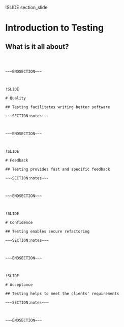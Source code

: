 !SLIDE section_slide
<h1>Introduction to Testing</h1>

<h2>What is it all about?</h2>

~~~SECTION:notes~~~



~~~ENDSECTION~~~



!SLIDE

# Quality

## Testing facilitates writing better software

~~~SECTION:notes~~~



~~~ENDSECTION~~~



!SLIDE

# Feedback

## Testing provides fast and specific feedback

~~~SECTION:notes~~~



~~~ENDSECTION~~~



!SLIDE

# Confidence

## Testing enables secure refactoring

~~~SECTION:notes~~~



~~~ENDSECTION~~~



!SLIDE

# Acceptance

## Testing helps to meet the clients' requirements

~~~SECTION:notes~~~



~~~ENDSECTION~~~


